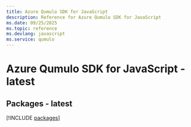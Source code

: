 ```yaml
---
title: Azure Qumulo SDK for JavaScript
description: Reference for Azure Qumulo SDK for JavaScript
ms.date: 09/25/2025
ms.topic: reference
ms.devlang: javascript
ms.service: qumulo
---
```

# Azure Qumulo SDK for JavaScript - latest
## Packages - latest
[!INCLUDE [packages](qumulo-index.md)]